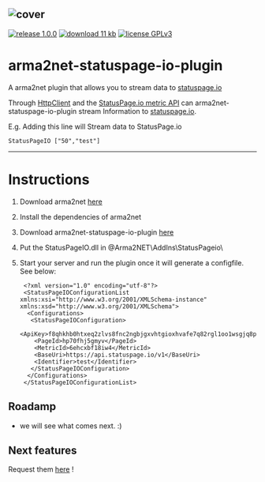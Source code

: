 ![cover](https://dka575ofm4ao0.cloudfront.net/assets/pages/front-facing/contact/logo_on_light-96a80116859e63816abaebc51a42f110.png)
---
[![release 1.0.0](http://img.shields.io/badge/release-1.0.0-green.svg)](https://github.com/TaskForce47/arma2net-statuspage-io-plugin/releases/)
[![download 11 kb](http://img.shields.io/badge/download-11%20kb-blue.svg)](https://github.com/TaskForce47/arma2net-statuspage-io-plugin/releases/download/1.0/StatusPageIO.dll)
[![license GPLv3](http://img.shields.io/badge/license-GPLv3-red.svg)](http://www.gnu.de/documents/gpl.de.html)

# arma2net-statuspage-io-plugin

A arma2net plugin that allows you to stream data to [statuspage.io](https://www.statuspage.io/)

Through [HttpClient](http://msdn.microsoft.com/library/system.net.http.httpclient.aspx) and the [StatusPage.io metric API](http://doers.statuspage.io/api/v1/metrics/) can arma2net-statuspage-io-plugin stream Information to [statuspage.io](https://www.statuspage.io/).

E.g. Adding this line will Stream data to StatusPage.io 
```
StatusPageIO ["50","test"]
```

---
# Instructions

1. Download arma2net [here](https://bitbucket.org/Scott_NZ/arma2net/overview)
2. Install the dependencies of arma2net
3. Download arma2net-statuspage-io-plugin [here](https://github.com/TaskForce47/arma2net-statuspage-io-plugin/releases/)
4. Put the StatusPageIO.dll in @Arma2NET\AddIns\StatusPageio\
5. Start your server and run the plugin once it will generate a configfile. See below:

        <?xml version="1.0" encoding="utf-8"?>
        <StatusPageIOConfigurationList xmlns:xsi="http://www.w3.org/2001/XMLSchema-instance" xmlns:xsd="http://www.w3.org/2001/XMLSchema">
         <Configurations>
          <StatusPageIOConfiguration>
           <ApiKey>f8qhkhb0htxeq2zlvs8fnc2ngbjgxvhtgioxhvafe7q82rgl1oo1wsgjq8pgihbf</ApiKey>
           <PageId>hp70fhj5gmyv</PageId>
           <MetricId>6ehcxbf18iw4</MetricId>
           <BaseUri>https://api.statuspage.io/v1</BaseUri>
           <Identifier>test</Identifier>
          </StatusPageIOConfiguration>
         </Configurations>
        </StatusPageIOConfigurationList>
## Roadamp

- we will see what comes next. :)

## Next features

Request them [here](https://github.com/TaskForce47/arma2net-statuspage-io-plugin/issues) !